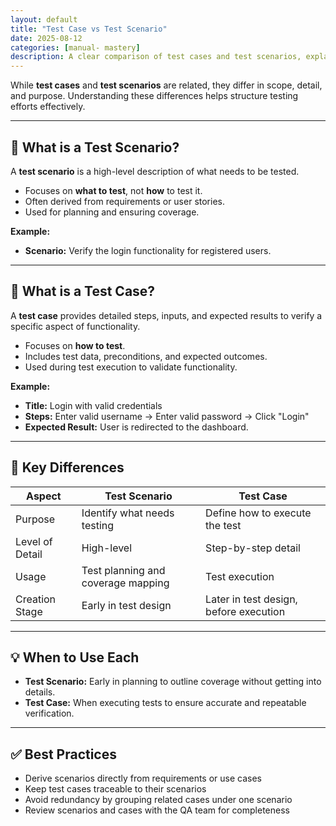 ```yaml
---
layout: default
title: "Test Case vs Test Scenario"
date: 2025-08-12
categories: [manual- mastery]
description: A clear comparison of test cases and test scenarios, explaining their purpose, level of detail, and when to use each in software testing.
---
```


While **test cases** and **test scenarios** are related, they differ in scope, detail, and purpose. Understanding these differences helps structure testing efforts effectively.

---

## 📌 What is a Test Scenario?

A **test scenario** is a high-level description of what needs to be tested.  
- Focuses on **what to test**, not **how** to test it.  
- Often derived from requirements or user stories.  
- Used for planning and ensuring coverage.

**Example:**  
- **Scenario:** Verify the login functionality for registered users.

---

## 📌 What is a Test Case?

A **test case** provides detailed steps, inputs, and expected results to verify a specific aspect of functionality.  
- Focuses on **how to test**.  
- Includes test data, preconditions, and expected outcomes.  
- Used during test execution to validate functionality.

**Example:**  
- **Title:** Login with valid credentials  
- **Steps:** Enter valid username → Enter valid password → Click "Login"  
- **Expected Result:** User is redirected to the dashboard.

---

## 📌 Key Differences

| Aspect            | Test Scenario                             | Test Case                                       |
|-------------------|-------------------------------------------|-------------------------------------------------|
| Purpose           | Identify what needs testing               | Define how to execute the test                  |
| Level of Detail   | High-level                                | Step-by-step detail                              |
| Usage             | Test planning and coverage mapping        | Test execution                                  |
| Creation Stage    | Early in test design                      | Later in test design, before execution          |

---

## 💡 When to Use Each

- **Test Scenario:** Early in planning to outline coverage without getting into details.  
- **Test Case:** When executing tests to ensure accurate and repeatable verification.

---

## ✅ Best Practices
- Derive scenarios directly from requirements or use cases  
- Keep test cases traceable to their scenarios  
- Avoid redundancy by grouping related cases under one scenario  
- Review scenarios and cases with the QA team for completeness
